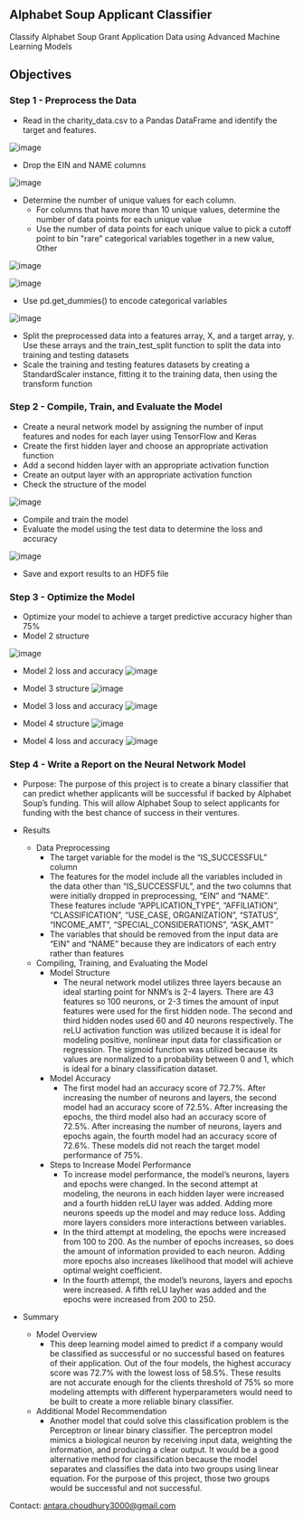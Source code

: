 ## Alphabet Soup Applicant Classifier
Classify Alphabet Soup Grant Application Data using Advanced Machine Learning Models

## Objectives
### Step 1 - Preprocess the Data
- Read in the charity_data.csv to a Pandas DataFrame and identify the target and features.

![image](https://github.com/antara2022/deep-learning-challenge/assets/112270155/68ef0e77-e96f-49e8-a6a7-c916c6dc4bcd)

- Drop the EIN and NAME columns

![image](https://github.com/antara2022/deep-learning-challenge/assets/112270155/184aa6bd-324c-4f6e-a531-647ab400a1c8)

- Determine the number of unique values for each column.
  - For columns that have more than 10 unique values, determine the number of data points for each unique value
  - Use the number of data points for each unique value to pick a cutoff point to bin "rare" categorical variables together in a new value, Other

 ![image](https://github.com/antara2022/deep-learning-challenge/assets/112270155/3b0c9736-9fe3-42d0-98c8-0775cd7c4c0c)

![image](https://github.com/antara2022/deep-learning-challenge/assets/112270155/7788b48b-c34f-405a-93ed-266786e49e11)

- Use pd.get_dummies() to encode categorical variables

![image](https://github.com/antara2022/deep-learning-challenge/assets/112270155/8fc58b8e-6246-455d-839c-bc17151418c1)

- Split the preprocessed data into a features array, X, and a target array, y. Use these arrays and the train_test_split function to split the data into training and testing datasets
- Scale the training and testing features datasets by creating a StandardScaler instance, fitting it to the training data, then using the transform function

### Step 2 - Compile, Train, and Evaluate the Model
- Create a neural network model by assigning the number of input features and nodes for each layer using TensorFlow and Keras
- Create the first hidden layer and choose an appropriate activation function
- Add a second hidden layer with an appropriate activation function
- Create an output layer with an appropriate activation function
- Check the structure of the model

![image](https://github.com/antara2022/deep-learning-challenge/assets/112270155/95985cb9-b518-4df5-9e15-1e3bef7f9564)

- Compile and train the model
- Evaluate the model using the test data to determine the loss and accuracy

![image](https://github.com/antara2022/deep-learning-challenge/assets/112270155/5c2c2e74-5e7f-4d29-b5ed-4412ce28c049)

- Save and export results to an HDF5 file
### Step 3 - Optimize the Model
- Optimize your model to achieve a target predictive accuracy higher than 75%
- Model 2 structure

![image](https://github.com/antara2022/deep-learning-challenge/assets/112270155/3ac7929b-317a-4ad8-b216-0af7bf9db6f7)

- Model 2 loss and accuracy
![image](https://github.com/antara2022/deep-learning-challenge/assets/112270155/25be4b2b-f29b-482c-990e-635d0be0d999)

- Model 3 structure
![image](https://github.com/antara2022/deep-learning-challenge/assets/112270155/b9c0a5b6-f2ed-43fc-99e4-3c16ec634216)

- Model 3 loss and accuracy
![image](https://github.com/antara2022/deep-learning-challenge/assets/112270155/07dfdad0-3483-4b5d-8b62-ab7ff501522a)

- Model 4 structure
![image](https://github.com/antara2022/deep-learning-challenge/assets/112270155/1c354a6e-f7f3-4bfa-85b1-582f41555677)

- Model 4 loss and accuracy
![image](https://github.com/antara2022/deep-learning-challenge/assets/112270155/bc4a35e1-2524-4cc1-9060-96d86bf2cdf5)

### Step 4 - Write a Report on the Neural Network Model
- Purpose: The purpose of this project is to create a binary classifier that can predict whether applicants will be successful if backed by Alphabet Soup’s funding. This will allow Alphabet Soup to select applicants for funding with the best chance of success in their ventures.
- Results
  - Data Preprocessing
    - The target variable for the model is the “IS_SUCCESSFUL” column
    - The features for the model include all the variables included in the data other than “IS_SUCCESSFUL”, and the two columns that were initially dropped in preprocessing, “EIN” and “NAME”. These features include “APPLICATION_TYPE”, “AFFILIATION”, “CLASSIFICATION”, “USE_CASE, ORGANIZATION”, “STATUS”, “INCOME_AMT”, “SPECIAL_CONSIDERATIONS”, “ASK_AMT”
    - The variables that should be removed from the input data are “EIN” and “NAME” because they are indicators of each entry rather than features
  - Compiling, Training, and Evaluating the Model
    - Model Structure
      - The neural network model utilizes three layers because an ideal starting point for NNM’s is 2-4 layers. There are 43 features so 100 neurons, or 2-3 times the amount of input features were used for the first hidden node. The second and third hidden nodes used 60 and 40 neurons respectively. The reLU activation function was utilized because it is ideal for modeling positive, nonlinear input data for classification or regression. The sigmoid function was utilized because its values are normalized to a probability between 0 and 1, which is ideal for a binary classification dataset.
    - Model Accuracy
      - The first model had an accuracy score of 72.7%. After increasing the number of neurons and layers, the second model had an accuracy score of 72.5%. After increasing the epochs, the third model also had an accuracy score of 72.5%. After increasing the number of neurons, layers and epochs again, the fourth model had an accuracy score of 72.6%. These models did not reach the target model performance of 75%.
    - Steps to Increase Model Performance
      - To increase model performance, the model’s neurons, layers and epochs were changed. In the second attempt at modeling, the neurons in each hidden layer were increased and a fourth hidden reLU layer was added. Adding more neurons speeds up the model and may reduce loss. Adding more layers considers more interactions between variables.
      - In the third attempt at modeling, the epochs were increased from 100 to 200. As the number of epochs increases, so does the amount of information provided to each neuron. Adding more epochs also increases likelihood that model will achieve optimal weight coefficient.
      - In the fourth attempt, the model’s neurons, layers and epochs were increased. A fifth reLU layher was added and the epochs were increased from 200 to 250.

- Summary
  - Model Overview
    - This deep learning model aimed to predict if a company would be classified as successful or no successful based on features of their application. Out of the four models, the highest accuracy score was 72.7% with the lowest loss of 58.5%. These results are not accurate enough for the clients threshold of 75% so more modeling attempts with different hyperparameters would need to be built to create a more reliable binary classifier.
  - Additional Model Recommendation
    - Another model that could solve this classification problem is the Perceptron or linear binary classifier. The perceptron model mimics a biological neuron by receiving input data, weighting the information, and producing a clear output. It would be a good alternative method for classification because the model separates and classifies the data into two groups using linear equation. For the purpose of this project, those two groups would be successful and not successful.

Contact: antara.choudhury3000@gmail.com

